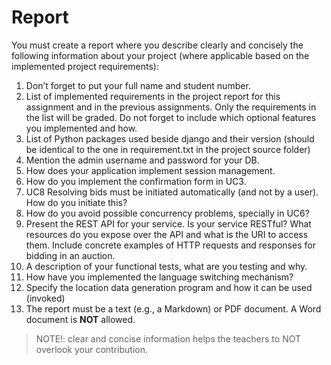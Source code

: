 # Report
You must create a report where you describe clearly and concisely the following information about your project (where applicable based on the implemented project requirements):

1. Don’t forget to put your full name and student number.
2. List of implemented requirements in the project report for this assignment and in the previous assignments. Only the requirements in the list will be graded. Do not forget to include which optional features you implemented and how.
3. List of Python packages used beside django and their version (should be identical to the one in  requirement.txt in the project source folder)
4. Mention the admin username and password for your DB.
5. How does your application implement session management.
6. How do you implement the confirmation form in UC3.
7. UC8 Resolving bids must be initiated automatically (and not by a user). How do you initiate this?
8. How do you avoid possible concurrency problems, specially in UC6?
9. Present the REST API for your service. Is your service RESTful? What resources do you expose over the API and what is the URI to access them. Include concrete examples of HTTP requests and responses for bidding in an auction.
10. A description of your functional tests, what are you testing and why.
11. How have you implemented the language switching mechanism?
12. Specify the location data generation program and how it can be used (invoked)
13. The report must be a text (e.g., a Markdown) or PDF document. A Word document is **NOT** allowed.


> NOTE!: clear and concise information helps the teachers to NOT overlook your contribution.

